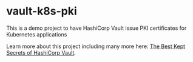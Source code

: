 # vault-k8s-pki
This is a demo project to have HashiCorp Vault issue PKI certificates for Kubernetes applications

Learn more about this project including many more here: [The Best Kept Secrets of HashiCorp Vault](https://secretsofvault.com/).